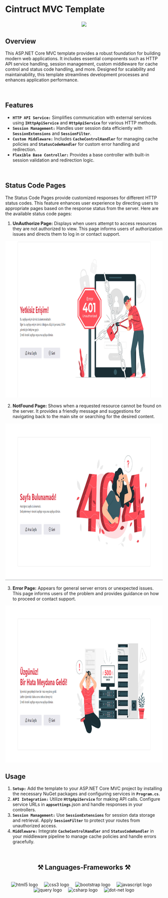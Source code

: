 <h1>Cintruct MVC Template</h1>

<h3 align="center">
    <img src="https://readme-typing-svg.herokuapp.com/?font=Righteous&size=35&center=true&vCenter=true&width=500&height=70&duration=4000&lines=Streamline+Your;+ASP.NET+Core+MVC+Projects;+with+Our+Robust;+and+Flexible+Template.;" />
</h3>

<h2>Overview</h2>

<p>
This ASP.NET Core MVC template provides a robust foundation for building modern web applications. It includes essential components such as HTTP API service handling, session management, custom middleware for cache control and status code handling, and more. Designed for scalability and maintainability, this template streamlines development processes and enhances application performance.
</p>

<br/>

<h2>Features</h2>

* **`HTTP API Service:`** Simplifies communication with external services using **`IHttpApiService`** and **`HttpApiService`** for various HTTP methods.
* **`Session Management:`** Handles user session data efficiently with **`SessionExtensions`** and **`SessionFilter`**.
* **`Custom Middleware:`** Includes **`CacheControlHandler`** for managing cache policies and **`StatusCodeHandler`** for custom error handling and redirection.
* **`Flexible Base Controller:`** Provides a base controller with built-in session validation and redirection logic.

<br/>

<h2>Status Code Pages</h2>

The Status Code Pages provide customized responses for different HTTP status codes. This feature enhances user experience by directing users to appropriate pages based on the response status from the server. Here are the available status code pages:

1. **UnAuthorize Page:** Displays when users attempt to access resources they are not authorized to view. This page informs users of authorization issues and directs them to log in or contact support.

<img src="Assets/401.png" height=500>

2. **NotFound Page:** Shows when a requested resource cannot be found on the server. It provides a friendly message and suggestions for navigating back to the main site or searching for the desired content.

<img src="Assets/404.png" height=500>

3. **Error Page:** Appears for general server errors or unexpected issues. This page informs users of the problem and provides guidance on how to proceed or contact support.

<img src="Assets/500.png" height=500>

<h2>Usage</h2>

1. **`Setup:`** Add the template to your ASP.NET Core MVC project by installing the necessary NuGet packages and configuring services in **`Program.cs`**.
2. **`API Integration:`** Utilize **`HttpApiService`** for making API calls. Configure service URLs in **`appsettings`**.json and handle responses in your controllers.
3. **`Session Management:`** Use **`SessionExtensions`** for session data storage and retrieval. Apply **`SessionFilter`** to protect your routes from unauthorized access.
4. **`Middleware:`** Integrate **`CacheControlHandler`** and **`StatusCodeHandler`** in your middleware pipeline to manage cache policies and handle errors gracefully.

<br/>

<h2 align="center">⚒️ Languages-Frameworks ⚒️</h2>

<br/>

<div align="center">
  <img src="https://cdn.jsdelivr.net/gh/devicons/devicon/icons/html5/html5-original.svg" height="55" alt="html5 logo" />
  <img width="12" />
  <img src="https://cdn.jsdelivr.net/gh/devicons/devicon/icons/css3/css3-original.svg" height="55" alt="css3 logo" />
  <img width="12" />
  <img src="https://cdn.jsdelivr.net/gh/devicons/devicon/icons/bootstrap/bootstrap-plain.svg" height="55" alt="bootstrap logo" />
  <img width="12" />
  <img src="https://cdn.jsdelivr.net/gh/devicons/devicon/icons/javascript/javascript-original.svg" height="55" alt="javascript logo" />
  <img width="12" />
  <img src="https://cdn.jsdelivr.net/gh/devicons/devicon/icons/jquery/jquery-original.svg" height="55" alt="jquery logo" />
  <img width="12" />
  <img src="https://cdn.jsdelivr.net/gh/devicons/devicon/icons/csharp/csharp-original.svg" height="55" alt="csharp logo" />
  <img width="12" />
  <img src="https://cdn.jsdelivr.net/gh/devicons/devicon/icons/dot-net/dot-net-plain-wordmark.svg" height="55" alt="dot-net logo" />
</div>